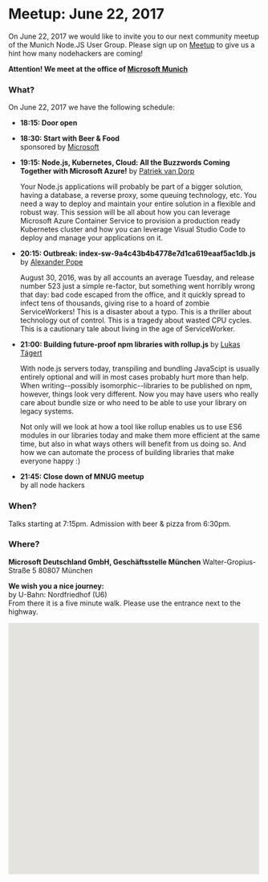 # Meetup: June 22, 2017

On June 22, 2017 we would like to invite you to our next community meetup of
the Munich Node.JS User Group.  Please sign up on
[Meetup](https://www.meetup.com/Munich-Node-js-User-Group/events/240502989/) to give us a hint how many nodehackers are coming!

**Attention! We meet at the office of [Microsoft Munich](https://www.microsoft.com/de-de/aktionen/smart-workspace-in-muenchen-schwabing/default.aspx)**

### What?

On June 22, 2017 we have the following schedule:

*   **18:15: Door open**  
  
*   **18:30: Start with Beer & Food**  
    sponsored by [Microsoft](https://www.microsoft.com/de-de/aktionen/smart-workspace-in-muenchen-schwabing/default.aspx)

*   **19:15: Node.js, Kubernetes, Cloud: All the Buzzwords Coming Together with Microsoft Azure!**
    by [Patriek van Dorp](/speakers.html#patriekd)
  
    Your Node.js applications will probably be part of a bigger solution,
    having a database, a reverse proxy, some queuing technology, etc. You need a
    way to deploy and maintain your entire solution in a flexible and robust way.
    This session will be all about how you can leverage Microsoft Azure Container
    Service to provision a production ready Kubernetes cluster and how you can
    leverage Visual Studio Code to deploy and manage your applications on it.
  
*   **20:15: Outbreak: index-sw-9a4c43b4b4778e7d1ca619eaaf5ac1db.js**
    by [Alexander Pope](/speakers.html#alexanderp)

    August 30, 2016, was by all accounts an average Tuesday, and release number
    523 just a simple re-factor, but something went horribly wrong that day: bad
    code escaped from the office, and it quickly spread to infect tens of
    thousands, giving rise to a hoard of zombie ServiceWorkers! This is a disaster
    about a typo. This is a thriller about technology out of control. This is a
    tragedy about wasted CPU cycles. This is a cautionary tale about living in the
    age of ServiceWorker.
  
*   **21:00: Building future-proof npm libraries with rollup.js**
    by [Lukas Tägert](/speakers.html#lukast)

    With node.js servers today, transpiling  and bundling JavaScipt is usually
    entirely optional and will in most cases probably hurt more than help. When
    writing--possibly isomorphic--libraries to be published on npm,
    however, things look very different. Now you may have users who really care
    about bundle size or who need to be able to use your library on legacy systems.
    
    Not only will we look at how a tool like rollup enables us to use ES6 modules
    in our libraries today and make them more efficient at the same time, but also
    in what ways others will benefit from us doing so. And how we can automate
    the process of building libraries that make everyone happy :)

*   **21:45: Close down of MNUG meetup**  
    by all node hackers

### When?
 
Talks starting at 7:15pm. Admission with beer & pizza from 6:30pm.

### Where?

**Microsoft Deutschland GmbH, Geschäftsstelle München**
Walter-Gropius-Straße 5
80807 München

**We wish you a nice journey:**  
by U-Bahn: Nordfriedhof (U6)   
From there it is a five minute walk. Please use the entrance next to the highway.
</div>

<div id="map" class="map" data-locationtext="TNG<br/>Walter-Gropius-Straße 5a<br/>80807 Mönchen" data-locationlatlng="48.1780478,11.5917907,17" style="width: 500px; height:500px; position: relative; background-color: rgb(229, 227, 223);">
</div>
